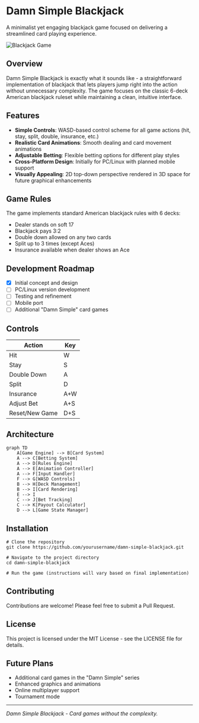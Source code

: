 # Damn Simple Blackjack

A minimalist yet engaging blackjack game focused on delivering a streamlined card playing experience.

![Blackjack Game](https://example.com/placeholder-image.png)

## Overview

Damn Simple Blackjack is exactly what it sounds like - a straightforward implementation of blackjack that lets players jump right into the action without unnecessary complexity. The game focuses on the classic 6-deck American blackjack ruleset while maintaining a clean, intuitive interface.

## Features

- **Simple Controls**: WASD-based control scheme for all game actions (hit, stay, split, double, insurance, etc.)
- **Realistic Card Animations**: Smooth dealing and card movement animations
- **Adjustable Betting**: Flexible betting options for different play styles
- **Cross-Platform Design**: Initially for PC/Linux with planned mobile support
- **Visually Appealing**: 2D top-down perspective rendered in 3D space for future graphical enhancements

## Game Rules

The game implements standard American blackjack rules with 6 decks:
- Dealer stands on soft 17
- Blackjack pays 3:2
- Double down allowed on any two cards
- Split up to 3 times (except Aces)
- Insurance available when dealer shows an Ace

## Development Roadmap

- [x] Initial concept and design
- [ ] PC/Linux version development
- [ ] Testing and refinement
- [ ] Mobile port
- [ ] Additional "Damn Simple" card games

## Controls

| Action | Key |
|--------|-----|
| Hit | W |
| Stay | S |
| Double Down | A |
| Split | D |
| Insurance | A+W |
| Adjust Bet | A+S |
| Reset/New Game | D+S |

## Architecture

```mermaid
graph TD
    A[Game Engine] --> B[Card System]
    A --> C[Betting System]
    A --> D[Rules Engine]
    A --> E[Animation Controller]
    A --> F[Input Handler]
    F --> G[WASD Controls]
    B --> H[Deck Management]
    B --> I[Card Rendering]
    E --> I
    C --> J[Bet Tracking]
    C --> K[Payout Calculator]
    D --> L[Game State Manager]
```

## Installation

```
# Clone the repository
git clone https://github.com/yourusername/damn-simple-blackjack.git

# Navigate to the project directory
cd damn-simple-blackjack

# Run the game (instructions will vary based on final implementation)
```

## Contributing

Contributions are welcome! Please feel free to submit a Pull Request.

## License

This project is licensed under the MIT License - see the LICENSE file for details.

## Future Plans

- Additional card games in the "Damn Simple" series
- Enhanced graphics and animations
- Online multiplayer support
- Tournament mode

---

*Damn Simple Blackjack - Card games without the complexity.*
